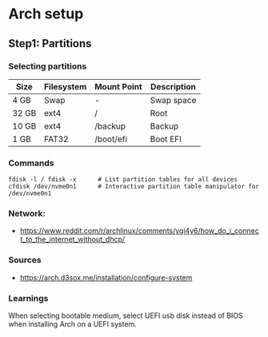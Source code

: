 # Arch setup

## Step1: Partitions

### Selecting partitions

| Size  | Filesystem | Mount Point | Description |
|-------|------------|-------------|-------------|
| 4 GB  | Swap       | -           | Swap space  |
| 32 GB | ext4       | /           | Root        |
| 10 GB | ext4       | /backup     | Backup      |
| 1 GB  | FAT32      | /boot/efi   | Boot EFI    |

### Commands

```shell
fdisk -l / fdisk -x      # List partition tables for all devices
cfdisk /dev/nvme0n1      # Interactive partition table manipulator for /dev/nvme0n1
```

### Network:

* https://www.reddit.com/r/archlinux/comments/ygi4y6/how_do_i_connect_to_the_internet_without_dhcp/

### Sources

* https://arch.d3sox.me/installation/configure-system

### Learnings

When selecting bootable medium, select UEFI usb disk instead of BIOS when installing Arch on a UEFI system.

